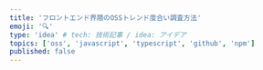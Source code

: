 ```yaml
---
title: 'フロントエンド界隈のOSSトレンド度合い調査方法'
emoji: '🔍'
type: 'idea' # tech: 技術記事 / idea: アイデア
topics: ['oss', 'javascript', 'typescript', 'github', 'npm']
published: false
---
```

